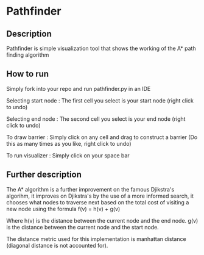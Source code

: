 # Pathfinder

## Description

Pathfinder is simple visualization tool that shows the working of the A* path finding algorithm

## How to run

Simply fork into your repo and run pathfinder.py in an IDE

Selecting start node : The first cell you select is your start node (right click to undo)

Selecting end node : The second cell you select is your end node (right click to undo)

To draw barrier : Simply click on any cell and drag to construct a barrier (Do this as many times as you like, right click to undo)

To run visualizer : Simply click on your space bar

## Further description

The A* algorithm is a further improvement on the famous Djikstra's algorihm, it improves on Djikstra's by the use of a more informed search,  it chooses what nodes to traverse next based on the total cost of visiting a new node using the formula f(v) = h(v) + g(v)

Where h(v) is the distance between the current node and the end node.
      g(v) is the distance between the current node and the start node.

The distance metric used for this implementation is manhattan distance (diagonal distance is not accounted for).